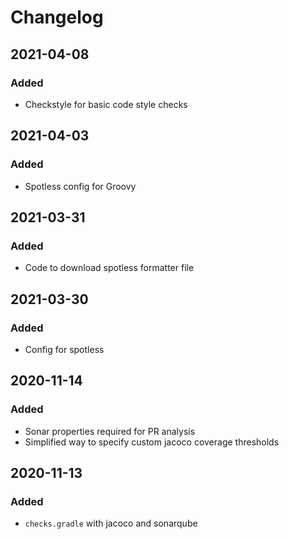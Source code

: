 # Changelog

## 2021-04-08
### Added
- Checkstyle for basic code style checks

## 2021-04-03
### Added
- Spotless config for Groovy

## 2021-03-31
### Added
- Code to download spotless formatter file

## 2021-03-30
### Added
- Config for spotless

## 2020-11-14
### Added
- Sonar properties required for PR analysis
- Simplified way to specify custom jacoco coverage thresholds

## 2020-11-13
### Added
- `checks.gradle` with jacoco and sonarqube